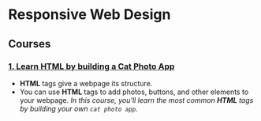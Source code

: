 # Responsive Web Design

## Courses

### [1. Learn HTML by building a Cat Photo App](./cat_photo_app.html)

* **HTML** tags give a webpage its structure. 
* You can use **HTML** tags to add photos, buttons, and other elements to your webpage.
*In this course, you'll learn the most common **HTML** tags by building your own `cat photo app`*.
